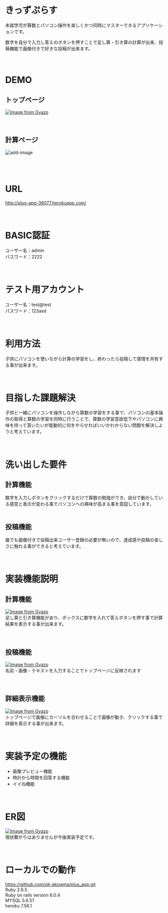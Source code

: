 # きっずぷらす

未就学児が算数とパソコン操作を楽しくかつ同時にマスターできるアプリケーションです。

数字を自分で入力し答えのボタンを押すことで足し算・引き算の計算が出来、投稿機能で画像付きで好きな投稿が出来ます。
<br><br><br>

# DEMO
## トップページ
[![Image from Gyazo](https://i.gyazo.com/da6554d7396c4e50bac6d4901761a08b.gif)](https://gyazo.com/da6554d7396c4e50bac6d4901761a08b)
<br><br><br>

## 計算ページ
![add-image](https://i.gyazo.com/c88c011b10fd9a2afd6e1d28deb0aa43.gif)  
<br><br><br>

# URL
http://plus-app-36077.herokuapp.com/
<br><br><br>

# BASIC認証
ユーザー名：admin  
パスワード：2222
<br><br><br>

# テスト用アカウント
ユーザー名：test@test  
パスワード：123asd
<br><br><br>

# 利用方法
子供にパソコンを使いながら計算の学習をし、終わったら投稿して感情を共有する事が出来ます。
<br><br><br>

# 目指した課題解決
子供と一緒にパソコンを操作しながら算数の学習をする事で、パソコンの基本操作の取得と算数の学習を同時に行うことで、算数の学習意欲低下やパソコンに興味を持って貰いたいが能動的に何をやらせればいいかわからない問題を解決しようと考えています。
<br><br><br>

# 洗い出した要件
## 計算機能
数字を入力しボタンをクリックするだけで算数の勉強ができ、自分で動かしている感覚と表示が変わる事でパソコンへの興味が高まる事を意図しています。
<br><br>

## 投稿機能
誰でも画像付きで投稿出来ユーザー登録の必要が無いので、達成感や投稿の楽しさに触れる事ができると考えています。
<br><br><br>

# 実装機能説明
## 計算機能
[![Image from Gyazo](https://i.gyazo.com/c88c011b10fd9a2afd6e1d28deb0aa43.gif)](https://gyazo.com/c88c011b10fd9a2afd6e1d28deb0aa43)  
足し算と引き算機能があり、ボックスに数字を入れて答えボタンを押す事で計算結果を表示する事が出来ます。 
<br><br><br>

## 投稿機能
[![Image from Gyazo](https://i.gyazo.com/ecb38a5250ae3f198c1285eb97712147.gif)](https://gyazo.com/ecb38a5250ae3f198c1285eb97712147)  
名前・画像・テキストを入力することでトップページに反映されます
<br><br><br>
  
## 詳細表示機能
[![Image from Gyazo](https://i.gyazo.com/0cbfcdd5abce7d287308d36dbd527359.gif)](https://gyazo.com/0cbfcdd5abce7d287308d36dbd527359)  
トップページで画像にカーソルを合わせることで画像が動き、クリックする事で詳細を表示する事が出来ます。
<br><br><br>

# 実装予定の機能
* 画像プレビュー機能
* 時計から時間を回答する機能
* イイね機能
<br><br><br>

# ER図
[![Image from Gyazo](https://i.gyazo.com/3613a3bf232bc142ec709354288cc1d8.png)](https://gyazo.com/3613a3bf232bc142ec709354288cc1d8)  
現状繋がりはありませんが今後実装予定です。
<br><br><br>

# ローカルでの動作
https://github.com/ok-akiyama/plus_app.git  
Ruby 2.6.5  
Ruby on rails version 6.0.4  
MYSQL 5.6.51  
heroku 7.56.1  
